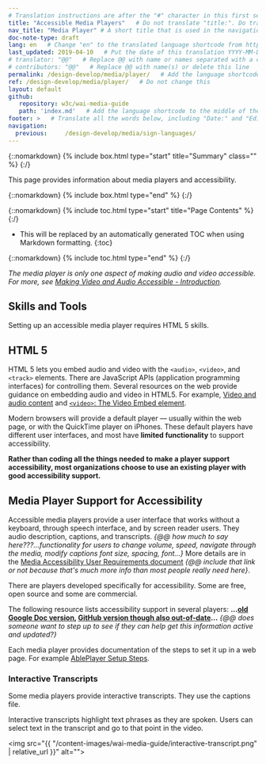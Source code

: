 ```yaml
---
# Translation instructions are after the "#" character in this first section. They are comments that do not show up in the web page. You do not need to translate the instructions after #.
title: "Accessible Media Players"   # Do not translate "title:". Do translate the text after "title:".
nav_title: "Media Player" # A short title that is used in the navigation
doc-note-type: draft
lang: en   # Change "en" to the translated language shortcode from https://www.iana.org/assignments/language-subtag-registry/language-subtag-registry
last_updated: 2019-04-10   # Put the date of this translation YYYY-MM-DD (with month in the middle)
# translator: "@@"   # Replace @@ with name or names separated with a comma
# contributors: "@@"   # Replace @@ with name(s) or delete this line
permalink: /design-develop/media/player/   # Add the language shortcode to the end; for example /fundamentals/accessibility-intro/fr
ref: /design-develop/media/player/   # Do not change this
layout: default
github:
   repository: w3c/wai-media-guide
   path: 'index.md'   # Add the language shortcode to the middle of the filename, for example index.fr.md
footer: >   # Translate all the words below, including "Date:" and "Editor:". 
navigation:
  previous:     /design-develop/media/sign-languages/
---
```


{::nomarkdown}
{% include box.html type="start" title="Summary" class="" %}
{:/}

This page provides information about media players and accessibility.

{::nomarkdown}
{% include box.html type="end" %}
{:/}

{::nomarkdown}
{% include toc.html type="start" title="Page Contents" %}
{:/}

- This will be replaced by an automatically generated TOC when using Markdown formatting.
{:toc}

{::nomarkdown}
{% include toc.html type="end" %}
{:/}

_The media player is only one aspect of making audio and video accessible. For more, see [Making Video and Audio Accessible - Introduction](http://@@)._

## Skills and Tools

Setting up an accessible media player requires HTML 5 skills.

## HTML 5

HTML 5 lets you embed audio and video with the ```<audio>```, ```<video>```, and ```<track>``` elements. There are JavaScript APIs (application programming interfaces) for controlling them. Several resources on the web provide guidance on embedding audio and video in HTML5. For example, [Video and audio content](https://developer.mozilla.org/en-US/docs/Learn/HTML/Multimedia_and_embedding/Video_and_audio_content) and [```<video>```: The Video Embed element](https://developer.mozilla.org/en-US/docs/Web/HTML/Element/video).

Modern browsers will provide a default player &mdash; usually within the web page, or with the QuickTime player on iPhones. These default players have different user interfaces, and most have **limited functionality** to support accessibility.

**Rather than coding all the things needed to make a player support accessibility, most organizations choose to use an existing player with good accessibility support.**

## Media Player Support for Accessibility

Accessible media players provide a user interface that works without a keyboard, through speech interface, and by screen reader users. They audio description, captions, and transcripts. _{@@ how much to say here???...functionality for users to change volume, speed, navigate through the media, modify captions font size, spacing, font...}_
 More details are in the [Media Accessibility User Requirements document](https://www.w3.org/TR/media-accessibility-reqs/) _{@@ include that link or not because that's much more info than most people really need here}_.

There are players developed specifically for accessibility. Some are free, open source and some are commercial.

The following resource lists accessibility support in several players: **...[old Google Doc version](https://docs.google.com/spreadsheets/d/1QJVcXx5hTWYBcJbHJD3DrL3hSFVbfy1VQFyADMtrDFY/edit?pli=1#gid=0), [GitHub version though also out-of-date](http://kensgists.github.io/apt/)...** _{@@ does someone want to step up to see if they can help get this information active and updated?}_

Each media player provides documentation of the steps to set it up in a web page. For example [AblePlayer Setup Steps](setup-step-1-use-html5-doctype).

### Interactive Transcripts

Some media players provide interactive transcripts. They use the captions file.

Interactive transcripts highlight text phrases as they are spoken. Users can select text in the transcript and go to that point in the video.

<img src="{{ "/content-images/wai-media-guide/interactive-transcript.png" | relative_url }}" alt="">
